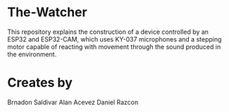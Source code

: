 # The-Watcher
This repository explains the construction of a device controlled by an ESP32 and ESP32-CAM, which uses KY-037 microphones and a stepping motor capable of reacting with movement through the sound produced in the environment.

# Creates by 
Brnadon Saldivar 
Alan Acevez 
Daniel Razcon 

